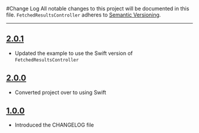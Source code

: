 #Change Log
All notable changes to this project will be documented in this file.
`FetchedResultsController` adheres to [Semantic Versioning](http://semver.org/).

--- 

## [2.0.1](https://github.com/wibosco/FetchedResultsController/releases/tag/2.0.1)

* Updated the example to use the Swift version of `FetchedResultsController`

## [2.0.0](https://github.com/wibosco/FetchedResultsController/releases/tag/2.0.0)

* Converted project over to using Swift

## [1.0.0](https://github.com/wibosco/FetchedResultsController/releases/tag/1.0.0)

* Introduced the CHANGELOG file
